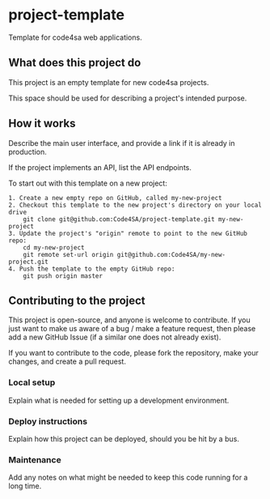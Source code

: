 project-template
================

Template for code4sa web applications. 


## What does this project do

This project is an empty template for new code4sa projects.

This space should be used for describing a project's intended purpose.

## How it works

Describe the main user interface, and provide a link if it is already in production.

If the project implements an API, list the API endpoints.

To start out with this template on a new project:

    1. Create a new empty repo on GitHub, called my-new-project
    2. Checkout this template to the new project's directory on your local drive
        git clone git@github.com:Code4SA/project-template.git my-new-project
    3. Update the project's "origin" remote to point to the new GitHub repo:
        cd my-new-project
        git remote set-url origin git@github.com:Code4SA/my-new-project.git
    4. Push the template to the empty GitHub repo:
        git push origin master

## Contributing to the project

This project is open-source, and anyone is welcome to contribute. If you just want to make us aware of a bug / make
a feature request, then please add a new GitHub Issue (if a similar one does not already exist).

If you want to contribute to the code, please fork the repository, make your changes, and create a pull request.

### Local setup

Explain what is needed for setting up a development environment.

### Deploy instructions

Explain how this project can be deployed, should you be hit by a bus.

### Maintenance

Add any notes on what might be needed to keep this code running for a long time.

